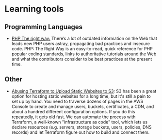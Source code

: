# Learning tools

## Programming Languages

* [PHP The right way:](https://phptherightway.com/) There’s a lot of outdated information on the Web that leads new PHP users astray, propagating bad practices and insecure code. PHP: The Right Way is an easy-to-read, quick reference for PHP popular coding standards, links to authoritative tutorials around the Web and what the contributors consider to be best practices at the present time.

## Other
* [Abusing Terraform to Upload Static Websites to S3](https://www.tangramvision.com/blog/abusing-terraform-to-upload-static-websites-to-s3): S3 has been a great option for hosting static websites for a long time, but it's still a pain to set up by hand. You need to traverse dozens of pages in the AWS Console to create and manage users, buckets, certificates, a CDN, and about a hundred different configuration options. If you do this repeatedly, it gets old fast. We can automate the process with Terraform, a well-known "infrastructure as code" tool, which lets us declare resources (e.g. servers, storage buckets, users, policies, DNS records) and let Terraform figure out how to build and connect them.
